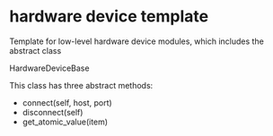 # hardware device template
Template for low-level hardware device modules, which includes the abstract class

HardwareDeviceBase

This class has three abstract methods:
   - connect(self, host, port)
   - disconnect(self)
   - get_atomic_value(item)
